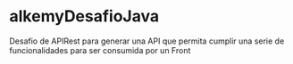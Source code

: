 # alkemyDesafioJava
Desafio de APIRest para generar una API que permita cumplir una serie de funcionalidades para ser consumida por un Front
